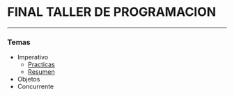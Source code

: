 #         FINAL TALLER DE PROGRAMACION 
---
### Temas
- Imperativo
    - [Practicas](Imperativo/Practicas/)
    - [Resumen](Imperativo/imperativo.md)
- Objetos
- Concurrente

